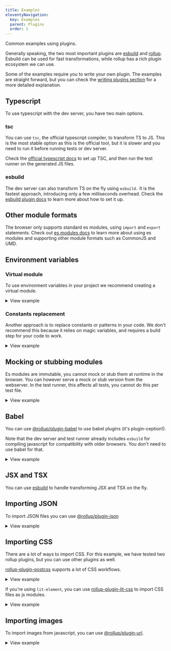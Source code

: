 ```yaml
---
title: Examples
eleventyNavigation:
  key: Examples
  parent: Plugins
  order: 1
---
```


Common examples using plugins.

Generally speaking, the two most important plugins are [esbuild](./esbuild.md) and [rollup](./rollup.md). Esbuild can be used for fast transformations, while rollup has a rich plugin ecosystem we can use.

Some of the examples require you to write your own plugin. The examples are straight forward, but you can check the [writing plugins section](./writing-plugins.md) for a more detailed explanation.

## Typescript

To use typescript with the dev server, you have two main options.

### tsc

You can use `tsc`, the official typescript compiler, to transform TS to JS. This is the most stable option as this is the official tool, but it is slower and you need to run it before running tests or dev server.

Check the [official typescript docs](https://www.typescriptlang.org/) to set up TSC, and then run the test runner on the generated JS files.

### esbuild

The dev server can also transform TS on the fly using `esbuild.` It is the fastest approach, introducing only a few milliseconds overhead. Check the [esbuild plugin docs](./esbuild.md) to learn more about how to set it up.

## Other module formats

The browser only supports standard es modules, using `import` and `export` statements. Check out [es modules docs](../../../learn/standards-based/es-modules.md) to learn more about using es modules and supporting other module formats such as CommonJS and UMD.

## Environment variables

### Virtual module

To use environment variables in your project we recommend creating a virtual module.

<details>

<summary>View example</summary>

Import the environment module in your code. Make sure it is a browser compatible import path:

```js
import { version } from '../environment.js';

console.log(`The current version is: ${version}`);
```

Add a plugin to serve the contents of this environment:

```js
import fs from 'fs';
import path from 'path';

const packageJson = JSON.parse(fs.readFileSync('package.json', 'utf-8'));

export default {
  plugins: [
    {
      name: 'env-vars',
      serve(context) {
        if (context.path === '/environment.js') {
          return `export default { version: "${packageJson.version}" }`;
        }
      },
    },
  ],
};
```

</details>

### Constants replacement

Another approach is to replace constants or patterns in your code. We don't recommend this because it relies on magic variables, and requires a build step for your code to work.

<details>

<summary>View example</summary>

You can use the [@rollup/plugin-replace](https://npmjs.com/package/@rollup/plugin-replace) for replacing environment variables in your code. Make sure to add an `include` pattern to avoid processing files unnecessarily.

```js
import rollupReplace from '@rollup/plugin-replace';
import { fromRollup } from '@web/dev-server-rollup';

const replace = fromRollup(rollupReplace);

export default {
  plugins: [replace({ include: ['src/**/*.js'], __environment__: '"development"' })],
};
```

</details>

## Mocking or stubbing modules

Es modules are immutable, you cannot mock or stub them at runtime in the browser. You can however serve a mock or stub version from the webserver. In the test runner, this affects all tests, you cannot do this per test file.

<details>
<summary>View example</summary>

```js
export default {
  plugins: [
    {
      name: 'stub-package',
      serve(context) {
        if (context.path === '/node_modules/some-package/index.js') {
          return `
export default doFoo() {
  console.log("stubbing foo");
}

export default doBar() {
  console.log("stubbing bar");
}`;
        }
      },
    },
  ],
};
```

</details>

## Babel

You can use [@rollup/plugin-babel](https://npmjs.com/package/@rollup/plugin-babel) to use babel plugins (it's plugin-ception!).

Note that the dev server and test runner already includes `esbuild` for compiling javascript for compatibility with older browsers. You don't need to use babel for that.

<details>
<summary>View example</summary>

```js
import rollupBabel from '@rollup/plugin-babel';
import { fromRollup } from '@web/dev-server-rollup';

const babel = fromRollup(rollupBabel);

export default {
  plugins: [babel({ include: ['src/**/*.js'], plugins: ['babel-plugin-foo'] })],
};
```

</details>

## JSX and TSX

You can use [esbuild](../esbuild.md) to handle transforming JSX and TSX on the fly.

## Importing JSON

To import JSON files you can use [@rollup/plugin-json](https://npmjs.com/package/@rollup/plugin-json)

<details>
<summary>View example</summary>

In addition to installing the rollup plugin, we need to tell the dev server to serve json files as js modules:

```js
import rollupJson from '@rollup/plugin-json';
import { fromRollup } from '@web/dev-server-rollup';

const json = fromRollup(rollupJson);

export default {
  // tell the server to serve json files as js
  mimeTypes: {
    '**/*.json': 'js',
  },
  plugins: [json({})],
};
```

</details>

## Importing CSS

There are a lot of ways to import CSS. For this example, we have tested two rollup plugins, but you can use other plugins as well.

[rollup-plugin-postcss](https://github.com/egoist/rollup-plugin-postcss) supports a lot of CSS workflows.

<details>

<summary>View example</summary>

```js
/* eslint-disable */
import rollupPostcss from 'rollup-plugin-postcss';
import { fromRollup } from '@web/dev-server-rollup';

const postcss = fromRollup(rollupPostcss);

export default {
  // in a monorepo you need to adjust the rootdir of the web server
  // postcss injects a module which needs to be reachable from the browser
  // rootDir: '../..',

  // tell the server to serve css files as js
  mimeTypes: {
    '**/*.css': 'js',
  },
  plugins: [postcss({ include: ['src/**/*.css'], modules: true })],
};
```

</details>

If you're using `lit-element`, you can use [rollup-plugin-lit-css](https://npmjs.com/package/rollup-plugin-lit-css) to import CSS files as js modules.

<details>
<summary>View example</summary>

```js
/* eslint-disable */
import rollupLitcss from 'rollup-plugin-lit-css';
import { fromRollup } from '@web/dev-server-rollup';

const litcss = fromRollup(rollupLitcss);

export default {
  // tell the server to serve css files as js
  mimeTypes: {
    '**/*.css': 'js',
  },
  plugins: [litcss({ include: ['src/**/*.css'] })],
};
```

</details>

## Importing images

To import images from javascript, you can use [@rollup/plugin-url](https://npmjs.com/package/@rollup/plugin-url).

<details>

<summary>View example</summary>

Make sure not to use the `limit` option, as this causes the plugin to emit files in a way that `@web/dev-server-rollup` does not support.

```js
/* eslint-disable */
import rollupUrl from 'rollup-plugin-url';
import { fromRollup } from '@web/dev-server-rollup';

const url = fromRollup(rollupUrl);

export default {
  // tell the server to serve your assets files as js
  mimeTypes: {
    './assets/**/*': 'js',
  },
  plugins: [url({ include: ['assets/**/*.png'] })],
};
```

</details>
